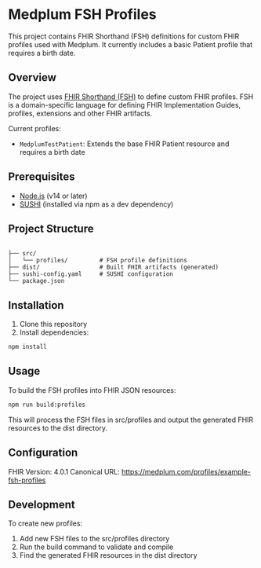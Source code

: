 # Medplum FSH Profiles

This project contains FHIR Shorthand (FSH) definitions for custom FHIR profiles used with Medplum. It currently includes a basic Patient profile that requires a birth date.

## Overview

The project uses [FHIR Shorthand (FSH)](https://build.fhir.org/ig/HL7/fhir-shorthand/) to define custom FHIR profiles. FSH is a domain-specific language for defining FHIR Implementation Guides, profiles, extensions and other FHIR artifacts.

Current profiles:
- `MedplumTestPatient`: Extends the base FHIR Patient resource and requires a birth date

## Prerequisites

- [Node.js](https://nodejs.org/) (v14 or later)
- [SUSHI](https://fshschool.org/docs/sushi/) (installed via npm as a dev dependency)

## Project Structure

``` text

├── src/
│   └── profiles/         # FSH profile definitions
├── dist/                 # Built FHIR artifacts (generated)
├── sushi-config.yaml     # SUSHI configuration
└── package.json
```

## Installation

1. Clone this repository
2. Install dependencies:

```bash
npm install

```

## Usage

To build the FSH profiles into FHIR JSON resources:

``` bash
npm run build:profiles
```


This will process the FSH files in src/profiles and output the generated FHIR resources to the dist directory.

## Configuration

FHIR Version: 4.0.1
Canonical URL: https://medplum.com/profiles/example-fsh-profiles

## Development
To create new profiles:

1. Add new FSH files to the src/profiles directory
2. Run the build command to validate and compile
3. Find the generated FHIR resources in the dist directory

